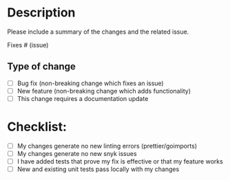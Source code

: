 # Description

Please include a summary of the changes and the related issue.

Fixes # (issue)

## Type of change

- [ ] Bug fix (non-breaking change which fixes an issue)
- [ ] New feature (non-breaking change which adds functionality)
- [ ] This change requires a documentation update

# Checklist:

- [ ] My changes generate no new linting errors (prettier/goimports)
- [ ] My changes generate no new snyk issues
- [ ] I have added tests that prove my fix is effective or that my feature works
- [ ] New and existing unit tests pass locally with my changes